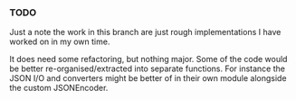 ### TODO

Just a note the work in this branch are just rough implementations I have worked on in my own time.

It does need some refactoring, but nothing major. Some of the code would be better re-organised/extracted into separate functions. For instance the JSON I/O and converters might be better of in their own module alongside the custom JSONEncoder.
